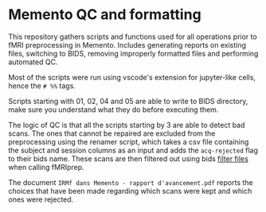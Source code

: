 # Memento QC and formatting

This repository gathers scripts and functions used
for all operations prior to fMRI preprocessing in Memento.
Includes generating reports on existing files,
switching to BIDS, removing improperly formatted files
and performing automated QC.

Most of the scripts were run using vscode's extension for
jupyter-like cells, hence the `# %%` tags.

Scripts starting with 01, 02, 04 and 05 are able to write to BIDS directory,
make sure you understand what they do before executing them.

The logic of QC is that all the scripts starting by 3 are
able to detect bad scans. The ones that cannot be repaired
are excluded from the preprocessing using the renamer 
script, which takes a csv file containing the subject and session
columns as an input and adds the `acq-rejected` flag to their bids name. These scans are then filtered out using bids [filter files](https://fmriprep.org/en/24.0.1/faq.html#how-do-i-select-only-certain-files-to-be-input-to-fmriprep) when calling fMRIprep.

The document `IRMf dans Memento - rapport d'avancement.pdf`
reports the choices that have been made regarding which scans
were kept and which ones were rejected.